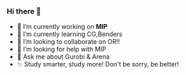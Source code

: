### Hi there 👋
- 🔭 I’m currently working on **MIP**
- 🌱 I’m currently learning  CG,Benders
- 👯 I’m looking to collaborate on OR!!
- 🤔 I’m looking for help with MIP
- 💬 Ask me about Gurobi & Arena
- ✨ Study smarter, study more! Don't be sorry, be better!


<!--
**QieLinRay/QieLinRay** is a ✨ _special_ ✨ repository because its `README.md` (this file) appears on your GitHub profile.

Here are some ideas to get you started:

- 🔭 I’m currently working on ...
- 🌱 I’m currently learning ...
- 👯 I’m looking to collaborate on ...
- 🤔 I’m looking for help with ...
- 💬 Ask me about ...
- 📫 How to reach me: ...
- 😄 Pronouns: ...
- ⚡ Fun fact: ...
-->
